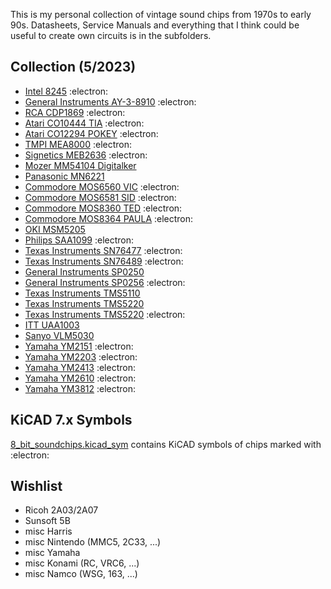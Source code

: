 
This is my personal collection of vintage sound chips from 1970s to early 90s. Datasheets, Service Manuals and everything that I think could be useful to create own circuits is in the subfolders. 

## Collection (5/2023)
+ [Intel 8245](8245) :electron:
+ [General Instruments AY-3-8910](AY-3-8910) :electron:
+ [RCA CDP1869](CDP1869) :electron:  
+ [Atari CO10444 TIA](CO10444_TIA) :electron:
+ [Atari CO12294 POKEY](CO12294_POKEY) :electron:
+ [TMPI MEA8000](MEA8000) :electron:
+ [Signetics MEB2636](MEB2636) :electron:
+ [Mozer MM54104 Digitalker](MM54104)
+ [Panasonic MN6221](MN6221)
+ [Commodore MOS6560 VIC](MOS6560_VIC) :electron:
+ [Commodore MOS6581 SID](MOS6581_SID) :electron:
+ [Commodore MOS8360 TED](MOS8360_TED) :electron:
+ [Commodore MOS8364 PAULA](MOS8364_PAULA) :electron:
+ [OKI MSM5205](MSM5205)
+ [Philips SAA1099](SAA1099) :electron:
+ [Texas Instruments SN76477](SN76477) :electron:
+ [Texas Instruments SN76489](SN76489) :electron:
+ [General Instruments SP0250](SP0250)
+ [General Instruments SP0256](SP0256) :electron:
+ [Texas Instruments TMS5110](TMS5110)
+ [Texas Instruments TMS5220](TMS5200) 
+ [Texas Instruments TMS5220](TMS5220) :electron:
+ [ITT UAA1003](UAA1003)
+ [Sanyo VLM5030](VLM5030)
+ [Yamaha YM2151](YM2151) :electron:
+ [Yamaha YM2203](YM2203) :electron:
+ [Yamaha YM2413](YM2413) :electron:
+ [Yamaha YM2610](YM2610) :electron:
+ [Yamaha YM3812](YM3812) :electron:

## KiCAD 7.x Symbols
[8_bit_soundchips.kicad_sym](8_bit_soundchips.kicad_sym) contains KiCAD symbols of chips marked with :electron:

## Wishlist
+ Ricoh 2A03/2A07
+ Sunsoft 5B
+ misc Harris 
+ misc Nintendo (MMC5, 2C33, ...)
+ misc Yamaha
+ misc Konami (RC, VRC6, ...)
+ misc Namco (WSG, 163, ...)

